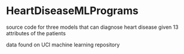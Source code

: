 # HeartDiseaseMLPrograms

source code for three models that can diagnose heart disease given 13 attributes of the patients

data found on UCI machine learning repository

